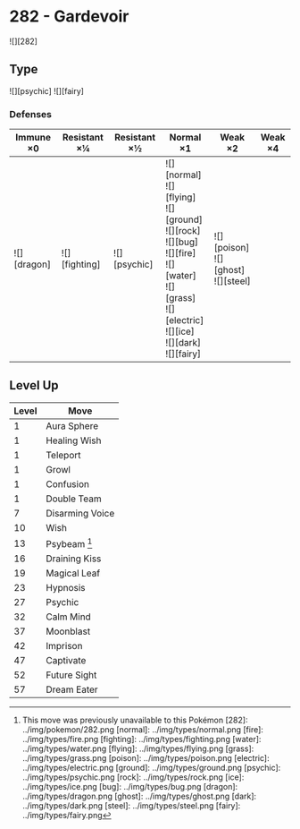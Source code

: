 # 282 - Gardevoir
![][282]

## Type

![][psychic]  ![][fairy]

### Defenses

Immune ×0 | Resistant ×¼ | Resistant ×½ | Normal ×1 | Weak ×2 | Weak ×4
---       | ---          | ---          | ---       | ---     | ---
![][dragon]<br> | ![][fighting]<br> | ![][psychic]<br> | ![][normal]<br> ![][flying]<br> ![][ground]<br> ![][rock]<br> ![][bug]<br> ![][fire]<br> ![][water]<br> ![][grass]<br> ![][electric]<br> ![][ice]<br> ![][dark]<br> ![][fairy]<br> | ![][poison]<br> ![][ghost]<br> ![][steel]<br> | | 

## Level Up

Level | Move
---   | ---
  1   | Aura Sphere
  1   | Healing Wish
  1   | Teleport
  1   | Growl
  1   | Confusion
  1   | Double Team
  7   | Disarming Voice
 10   | Wish
 13   | Psybeam [^1]
 16   | Draining Kiss
 19   | Magical Leaf
 23   | Hypnosis
 27   | Psychic
 32   | Calm Mind
 37   | Moonblast
 42   | Imprison
 47   | Captivate
 52   | Future Sight
 57   | Dream Eater

[^1]: This move was previously unavailable to this Pokémon
[282]: ../img/pokemon/282.png
[normal]: ../img/types/normal.png
[fire]: ../img/types/fire.png
[fighting]: ../img/types/fighting.png
[water]: ../img/types/water.png
[flying]: ../img/types/flying.png
[grass]: ../img/types/grass.png
[poison]: ../img/types/poison.png
[electric]: ../img/types/electric.png
[ground]: ../img/types/ground.png
[psychic]: ../img/types/psychic.png
[rock]: ../img/types/rock.png
[ice]: ../img/types/ice.png
[bug]: ../img/types/bug.png
[dragon]: ../img/types/dragon.png
[ghost]: ../img/types/ghost.png
[dark]: ../img/types/dark.png
[steel]: ../img/types/steel.png
[fairy]: ../img/types/fairy.png
